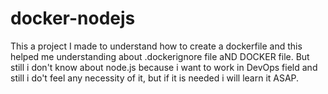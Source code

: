 # docker-nodejs
This a project I made to understand how to create a dockerfile and this helped me understanding about .dockerignore file aND DOCKER file.
But still i don't know about node.js because i want to work in DevOps field and still i do't feel any necessity of it, but if it is needed i will learn it ASAP. 
